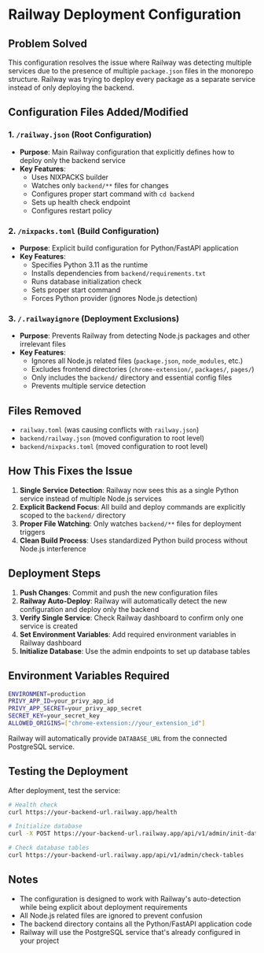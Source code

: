# Railway Deployment Configuration

## Problem Solved

This configuration resolves the issue where Railway was detecting multiple services due to the presence of multiple `package.json` files in the monorepo structure. Railway was trying to deploy every package as a separate service instead of only deploying the backend.

## Configuration Files Added/Modified

### 1. `/railway.json` (Root Configuration)
- **Purpose**: Main Railway configuration that explicitly defines how to deploy only the backend service
- **Key Features**:
  - Uses NIXPACKS builder
  - Watches only `backend/**` files for changes
  - Configures proper start command with `cd backend`
  - Sets up health check endpoint
  - Configures restart policy

### 2. `/nixpacks.toml` (Build Configuration)
- **Purpose**: Explicit build configuration for Python/FastAPI application
- **Key Features**:
  - Specifies Python 3.11 as the runtime
  - Installs dependencies from `backend/requirements.txt`
  - Runs database initialization check
  - Sets proper start command
  - Forces Python provider (ignores Node.js detection)

### 3. `/.railwayignore` (Deployment Exclusions)
- **Purpose**: Prevents Railway from detecting Node.js packages and other irrelevant files
- **Key Features**:
  - Ignores all Node.js related files (`package.json`, `node_modules`, etc.)
  - Excludes frontend directories (`chrome-extension/`, `packages/`, `pages/`)
  - Only includes the `backend/` directory and essential config files
  - Prevents multiple service detection

## Files Removed

- `railway.toml` (was causing conflicts with `railway.json`)
- `backend/railway.json` (moved configuration to root level)
- `backend/nixpacks.toml` (moved configuration to root level)

## How This Fixes the Issue

1. **Single Service Detection**: Railway now sees this as a single Python service instead of multiple Node.js services
2. **Explicit Backend Focus**: All build and deploy commands are explicitly scoped to the `backend/` directory
3. **Proper File Watching**: Only watches `backend/**` files for deployment triggers
4. **Clean Build Process**: Uses standardized Python build process without Node.js interference

## Deployment Steps

1. **Push Changes**: Commit and push the new configuration files
2. **Railway Auto-Deploy**: Railway will automatically detect the new configuration and deploy only the backend
3. **Verify Single Service**: Check Railway dashboard to confirm only one service is created
4. **Set Environment Variables**: Add required environment variables in Railway dashboard
5. **Initialize Database**: Use the admin endpoints to set up database tables

## Environment Variables Required

```bash
ENVIRONMENT=production
PRIVY_APP_ID=your_privy_app_id
PRIVY_APP_SECRET=your_privy_app_secret
SECRET_KEY=your_secret_key
ALLOWED_ORIGINS=["chrome-extension://your_extension_id"]
```

Railway will automatically provide `DATABASE_URL` from the connected PostgreSQL service.

## Testing the Deployment

After deployment, test the service:

```bash
# Health check
curl https://your-backend-url.railway.app/health

# Initialize database
curl -X POST https://your-backend-url.railway.app/api/v1/admin/init-database

# Check database tables
curl https://your-backend-url.railway.app/api/v1/admin/check-tables
```

## Notes

- The configuration is designed to work with Railway's auto-detection while being explicit about deployment requirements
- All Node.js related files are ignored to prevent confusion
- The backend directory contains all the Python/FastAPI application code
- Railway will use the PostgreSQL service that's already configured in your project